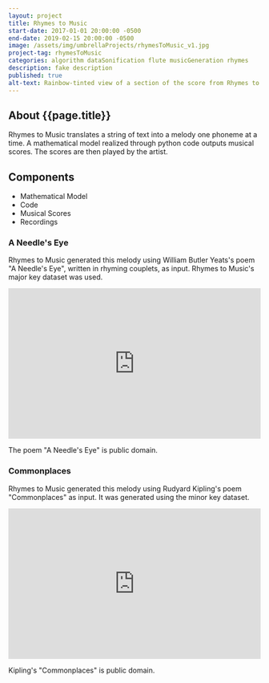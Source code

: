 ```yaml
---
layout: project
title: Rhymes to Music
start-date: 2017-01-01 20:00:00 -0500
end-date: 2019-02-15 20:00:00 -0500
image: /assets/img/umbrellaProjects/rhymesToMusic_v1.jpg
project-tag: rhymesToMusic
categories: algorithm dataSonification flute musicGeneration rhymes
description: fake description
published: true
alt-text: Rainbow-tinted view of a section of the score from Rhymes to Music's output of Commonplaces.
---
```

## About {{page.title}}
Rhymes to Music translates a string of text into a melody one phoneme at a time. A mathematical model realized through python code outputs musical scores. The scores are then played by the artist.

## Components
- Mathematical Model
- Code
- Musical Scores
- Recordings

### A Needle's Eye
Rhymes to Music generated this melody using William Butler Yeats's poem "A
Needle's Eye", written in rhyming couplets, as input. Rhymes to Music's major key dataset was used.

<iframe width="100%" height="300" scrolling="no" frameborder="no" allow="autoplay" src="https://w.soundcloud.com/player/?url=https%3A//api.soundcloud.com/tracks/635846217%3Fsecret_token%3Ds-5sspC&color=%23f648f9&auto_play=false&hide_related=false&show_comments=true&show_user=true&show_reposts=false&show_teaser=true&visual=true"></iframe>

The poem "A Needle's Eye" is public domain.



### Commonplaces

Rhymes to Music generated this melody using Rudyard Kipling's poem "Commonplaces"
as input. It was generated using the minor key dataset.

<iframe width="100%" height="300" scrolling="no" frameborder="no" allow="autoplay" src="https://w.soundcloud.com/player/?url=https%3A//api.soundcloud.com/tracks/635848737%3Fsecret_token%3Ds-VHFde&color=%23f648f9&auto_play=false&hide_related=false&show_comments=true&show_user=true&show_reposts=false&show_teaser=true&visual=true"></iframe>

Kipling's "Commonplaces" is public domain.
